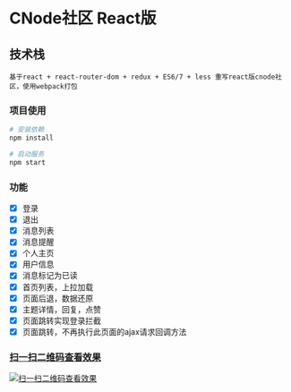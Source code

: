 # CNode社区 React版

## 技术栈
```
基于react + react-router-dom + redux + ES6/7 + less 重写react版cnode社区，使用webpack打包
```

### 项目使用

``` bash
# 安装依赖
npm install

# 启动服务
npm start
```

### 功能
- [x] 登录
- [x] 退出
- [x] 消息列表
- [x] 消息提醒
- [x] 个人主页
- [x] 用户信息
- [x] 消息标记为已读
- [x] 首页列表，上拉加载
- [x] 页面后退，数据还原
- [x] 主题详情，回复，点赞
- [x] 页面跳转实现登录拦截
- [x] 页面跳转，不再执行此页面的ajax请求回调方法

### [扫一扫二维码查看效果](https://liuzuan.github.io/react-cnode-build/)
 [![扫一扫二维码查看效果](https://github.com/liuzuan/react-cnode/blob/master/src/assets/react-cnode.png)](https://liuzuan.github.io/react-cnode-build/)
